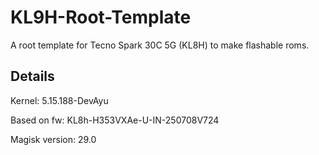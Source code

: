 # KL9H-Root-Template
A root template for Tecno Spark 30C 5G (KL8H) to make flashable roms.

## Details
Kernel: 5.15.188-DevAyu

Based on fw: KL8h-H353VXAe-U-IN-250708V724

Magisk version: 29.0
